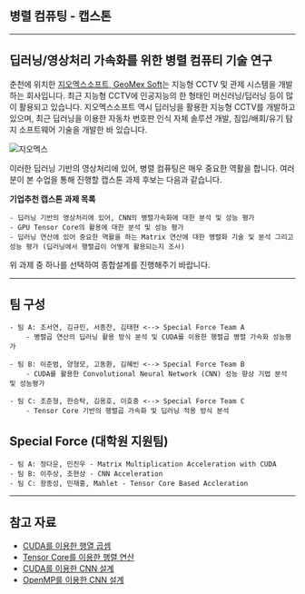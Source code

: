 ## 병렬 컴퓨팅 - 캡스톤

*  *  *

## 딥러닝/영상처리 가속화를 위한 병렬 컴퓨티 기술 연구

춘천에 위치한 [지오멕스소프트, GeoMex Soft](http://www.geomex.co.kr/KR/index.html)는 지능형 CCTV 및 관제 시스템을 개발하는 회사입니다.
최근 지능형 CCTV에 인공지능의 한 형태인 머신러닝/딥러닝 등이 많이 활용되고 있습니다. 지오멕스소프트 역시 딥러닝을 활용한 지능형 CCTV를 개발하고 있으며, 최근 딥러닝을 이용한 자동차 번호판 인식 자체 솔루션 개발, 침입/배회/유기 탐지 소프트웨어 기술을 개발한 바 있습니다.

![지오멕스](https://github.com/jeonggunlee/Parallel_Programming_2018_Fall/blob/master/img/geomex.JPG)


이러한 딥러닝 기반의 영상처리에 있어, 병렬 컴퓨팅은 매우 중요한 역활을 합니다. 여러분이 본 수업을 통해 진행할 캡스톤 과제 후보는 다음과 같습니다.

**기업추천 캡스톤 과제 목록**

    - 딥러닝 기반의 영상처리에 있어, CNN의 병렬가속화에 대한 분석 및 성능 평가
    - GPU Tensor Core의 활용에 대한 분석 및 성능 평가
    - 딥러닝 연산에 있어 중요한 역활을 하는 Matrix 연산에 대한 병렬화 기술 및 분석 그리고 성능 평가 (딥러닝에서 행렬곱이 어떻게 활용되는지 조사)
    
    
위 과제 중 하나를 선택하여 종합설계를 진행해주기 바랍니다.


*  *  *
## 팀 구성

    - 팀 A: 조서연, 김규민, 서종찬, 김태현 <--> Special Force Team A
        - 병렬곱 연산의 딥러닝 활용 방식 분석 및 CUDA를 이용한 행렬곱 병렬 가속화 성능평가
        
    - 팀 B: 이준범, 양형모, 고동환, 김혜빈 <--> Special Force Team B
        - CUDA를 활용한 Convolutional Neural Network (CNN) 성능 향상 기법 분석 및 성능평가
        
    - 팀 C: 조준형, 한승탁, 김용호, 이호중 <--> Special Force Team C
        - Tensor Core 기반의 행렬곱 가속화 및 딥러닝 적용 방식 분석
    

## Special Force (대학원 지원팀)

    - 팀 A: 정다운, 민진우 - Matrix Multiplication Acceleration with CUDA
    - 팀 B: 이주상, 조현상 - CNN Acceleration
    - 팀 C: 왕종성, 민재홍, Mahlet - Tensor Core Based Accleration
    
*  *  *

## 참고 자료
   - [CUDA를 이용한 행열 곱셈](https://sites.google.com/site/5kk73gpu2013/examples/example-matrixmul)
   - [Tensor Core를 이용한 행렬 연산](https://devblogs.nvidia.com/programming-tensor-cores-cuda-9/)
   - [CUDA를 이용한 CNN 설계](https://sites.google.com/site/5kk73gpu2013/assignment/cnn)
   - [OpenMP를 이용한 CNN 설계](https://github.com/m-tavana/CNN_OPENMP)
